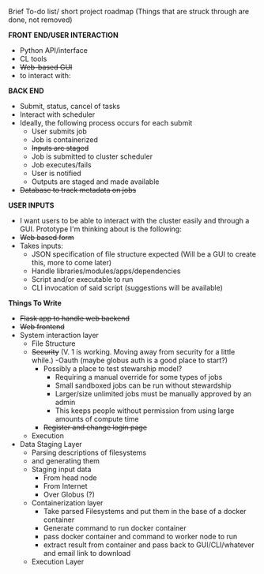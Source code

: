 Brief To-do list/ short project roadmap
(Things that are struck through are done, not removed)

**FRONT END/USER INTERACTION**
- Python API/interface
- CL tools
- ~~Web-based GUI~~
- to interact with:

**BACK END**
- Submit, status, cancel of tasks
- Interact with scheduler
- Ideally, the following process occurs for each submit
  - User submits job
  - Job is containerized
  - ~~Inputs are staged~~
  - Job is submitted to cluster scheduler
  - Job executes/fails
  - User is notified
  - Outputs are staged and made available
- ~~Database to track metadata on jobs~~
 
**USER INPUTS**
- I want users to be able to interact with the cluster easily and through a GUI. Prototype I'm thinking about is the following:
- ~~Web based form~~
- Takes inputs:
  - JSON specification of file structure expected (Will be a GUI to create this, more to come later)
  - Handle libraries/modules/apps/dependencies
  - Script and/or executable to run
  - CLI invocation of said script (suggestions will be available)
  
**Things To Write**
- ~~Flask app to handle web backend~~
- ~~Web frontend~~
- System interaction layer
  - File Structure
  - ~~Security~~ (V. 1 is working. Moving away from security for a little while.)
    -Oauth (maybe globus auth is a good place to start?)
    - Possibly a place to test stewarship model?
      - Requiring a manual override for some types of jobs
      - Small sandboxed jobs can be run without stewardship
      - Larger/size unlimited jobs must be manually approved by an admin
      - This keeps people without permission from using large amounts of compute time 
     - ~~Register and change login page~~
  - Execution
- Data Staging Layer
  - Parsing descriptions of filesystems
  - and generating them
  - Staging input data
    - From head node
    - From Internet
    - Over Globus (?)
  - Containerization layer
    - Take parsed Filesystems and put them in the base of a docker container
    - Generate command to run docker container
    - pass docker container and command to worker node to run
    - extract result from container and pass back to GUI/CLI/whatever and email link to download
  - Execution Layer
  
 
